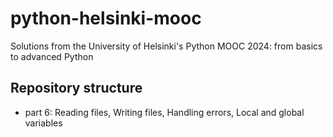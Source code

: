# python-helsinki-mooc
Solutions from the University of Helsinki's Python MOOC 2024: from basics to advanced Python

## Repository structure 
- part 6: Reading files, Writing files, Handling errors, Local and global variables
